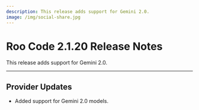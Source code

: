 ```yaml
---
description: This release adds support for Gemini 2.0.
image: /img/social-share.jpg
---
```


# Roo Code 2.1.20 Release Notes

This release adds support for Gemini 2.0.

---

## Provider Updates

*   Added support for Gemini 2.0 models.